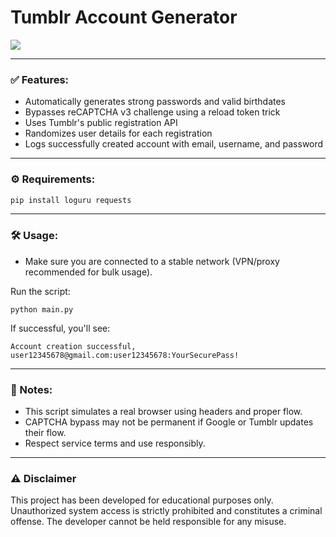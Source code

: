 # Tumblr Account Generator

<img src="https://i.imgur.com/dQsAkhV.png">

---

### ✅ Features:

- Automatically generates strong passwords and valid birthdates
- Bypasses reCAPTCHA v3 challenge using a reload token trick
- Uses Tumblr's public registration API
- Randomizes user details for each registration
- Logs successfully created account with email, username, and password

---

### ⚙️ Requirements:
```python
pip install loguru requests
```

---

### 🛠 Usage:

- Make sure you are connected to a stable network (VPN/proxy recommended for bulk usage).

Run the script:
```
python main.py
```

If successful, you'll see:
```
Account creation successful, user12345678@gmail.com:user12345678:YourSecurePass!
```

---

### 🧠 Notes:

- This script simulates a real browser using headers and proper flow.
- CAPTCHA bypass may not be permanent if Google or Tumblr updates their flow.
- Respect service terms and use responsibly.

---

### ⚠️ Disclaimer
This project has been developed for educational purposes only. Unauthorized system access is strictly prohibited and constitutes a criminal offense. The developer cannot be held responsible for any misuse.
